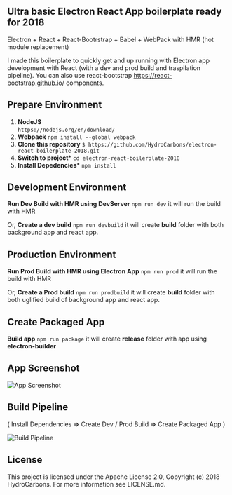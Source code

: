 ## Ultra basic Electron React App boilerplate ready for 2018
Electron + React + React-Bootrstrap + Babel + WebPack with HMR (hot module replacement)

I made this boilerplate to quickly get and up running with Electron app development with React (with a dev and prod build and traspilation pipeline). You can also use react-bootstrap https://react-bootstrap.github.io/ components.

## Prepare Environment
1. **NodeJS**  
``` https://nodejs.org/en/download/ ```
2. **Webpack**
``` npm install --global webpack ```
3. **Clone this repository**
``` $ https://github.com/HydroCarbons/electron-react-boilerplate-2018.git ```
4. **Switch to project***
```cd electron-react-boilerplate-2018```
5. **Install Depedencies***
``` npm install ```

## Development Environment

**Run Dev Build with HMR using DevServer**
``` npm run dev ```
it will run the build with HMR 

Or, **Create a dev build**
``` npm run devbuild ```
it will create **build** folder with both background app and react app.

## Production Environment

**Run Prod Build with HMR using Electron App**
``` npm run prod ```
it will run the build with HMR

Or, **Create a Prod build**
``` npm run prodbuild ```
it will create **build** folder with both uglified build of background app and react app.

## Create Packaged App

**Build app**
``` npm run package ```
it will create **release** folder with app using **electron-builder**


## App Screenshot

![App Screenshot](https://github.com/HydroCarbons/electron-react-boilerplate-2018/blob/master/docs/app.png)

## Build Pipeline

( Install Dependencies => Create Dev / Prod Build => Create Packaged App )



![Build Pipeline]()

## License
This project is licensed under the Apache License 2.0, Copyright (c) 2018 HydroCarbons. For more information see LICENSE.md.
